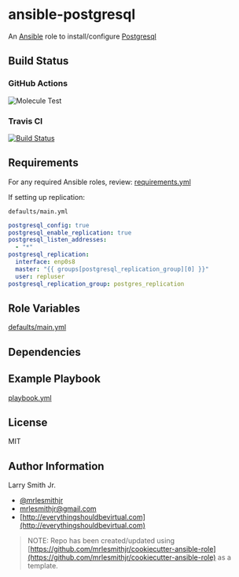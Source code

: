 # ansible-postgresql

An [Ansible](https://www.ansible.com) role to install/configure [Postgresql](https://www.postgresql.org/)

## Build Status

### GitHub Actions

![Molecule Test](https://github.com/mrlesmithjr/ansible-postgresql/workflows/Molecule%20Test/badge.svg)

### Travis CI

[![Build Status](https://travis-ci.org/mrlesmithjr/ansible-postgresql.svg?branch=master)](https://travis-ci.org/mrlesmithjr/ansible-postgresql)

## Requirements

For any required Ansible roles, review:
[requirements.yml](requirements.yml)

If setting up replication:

`defaults/main.yml`

```yaml
postgresql_config: true
postgresql_enable_replication: true
postgresql_listen_addresses:
  - "*"
postgresql_replication:
  interface: enp0s8
  master: "{{ groups[postgresql_replication_group][0] }}"
  user: repluser
postgresql_replication_group: postgres_replication
```

## Role Variables

[defaults/main.yml](defaults/main.yml)

## Dependencies

## Example Playbook

[playbook.yml](playbook.yml)

## License

MIT

## Author Information

Larry Smith Jr.

- [@mrlesmithjr](https://twitter.com/mrlesmithjr)
- [mrlesmithjr@gmail.com](mailto:mrlesmithjr@gmail.com)
- [http://everythingshouldbevirtual.com](http://everythingshouldbevirtual.com)

> NOTE: Repo has been created/updated using [https://github.com/mrlesmithjr/cookiecutter-ansible-role](https://github.com/mrlesmithjr/cookiecutter-ansible-role) as a template.
